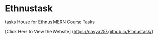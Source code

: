 # Ethnustask
tasks
House for Ethnus MERN Course Tasks

[Click Here to View the Website]
(https://navya257.github.io/Ethnustask/)
